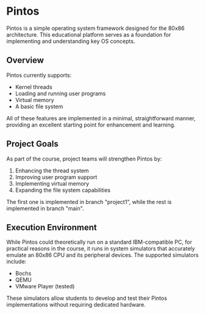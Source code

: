 # Pintos

Pintos is a simple operating system framework designed for the 80x86 architecture. This educational platform serves as a foundation for implementing and understanding key OS concepts.

## Overview

Pintos currently supports:

- Kernel threads
- Loading and running user programs
- Virtual memory
- A basic file system

All of these features are implemented in a minimal, straightforward manner, providing an excellent starting point for enhancement and learning.

## Project Goals

As part of the course, project teams will strengthen Pintos by:

1. Enhancing the thread system
2. Improving user program support
3. Implementing virtual memory
4. Expanding the file system capabilities

The first one is implemented in branch "project1", while the rest is implemented in branch "main".

## Execution Environment

While Pintos could theoretically run on a standard IBM-compatible PC, for practical reasons in the course, it runs in system simulators that accurately emulate an 80x86 CPU and its peripheral devices. The supported simulators include:

- Bochs
- QEMU
- VMware Player (tested)

These simulators allow students to develop and test their Pintos implementations without requiring dedicated hardware.
